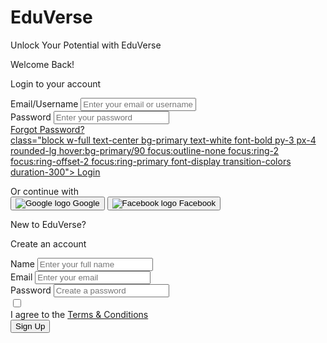 
<!---<!DOCTYPE html>----->
<html class="light" lang="en"><head>
<meta charset="utf-8"/>
<meta content="width=device-width, initial-scale=1.0" name="viewport"/>
<title>EduVerse - Login/Signup</title>
<script src="https://cdn.tailwindcss.com?plugins=forms,container-queries"></script>
<link href="https://fonts.googleapis.com/css2?family=Material+Symbols+Outlined" rel="stylesheet"/>
<link href="https://fonts.googleapis.com/css2?family=Lexend:wght@300;400;500;600;700&amp;display=swap" rel="stylesheet"/>
<script id="tailwind-config">
        tailwind.config = {
            darkMode: "class",
            theme: {
                extend: {
                    colors: {
                        "primary": "#137fec",
                        "background-light": "#f6f7f8",
                        "background-dark": "#101922",
                    },
                    fontFamily: {
                        "display": ["Lexend", "sans-serif"]
                    },
                    borderRadius: {
                        "DEFAULT": "0.25rem",
                        "lg": "0.5rem",
                        "xl": "0.75rem",
                        "full": "9999px"
                    },
                },
            },
        }
    </script>
<style>
        .material-symbols-outlined {
            font-variation-settings:
            'FILL' 0,
            'wght' 400,
            'GRAD' 0,
            'opsz' 24
        }
    </style>
</head>
<body class="bg-background-light dark:bg-background-dark font-display">
<div class="relative flex min-h-screen w-full flex-col items-center justify-center bg-background-light dark:bg-background-dark group/design-root overflow-x-hidden p-4 sm:p-6 lg:p-8">
<div class="layout-container flex h-full grow flex-col w-full max-w-4xl">
<div class="flex flex-col items-center justify-center w-full">
<div class="text-center mb-8">
<h1 class="text-primary dark:text-white tracking-light text-4xl font-bold leading-tight pb-2 pt-6 font-display">EduVerse</h1>
<p class="text-gray-600 dark:text-gray-300 text-base font-normal leading-normal font-display">Unlock Your Potential with EduVerse</p>
</div>
<div class="bg-white dark:bg-background-dark shadow-xl rounded-xl w-full p-6 sm:p-8 lg:p-10 border border-gray-200 dark:border-gray-700">
<div class="flex flex-col md:flex-row gap-8">
<!-- Login Section -->
<div class="w-full md:w-1/2 md:pr-8 md:border-r md:border-gray-200 dark:md:border-gray-700">
<div class="flex flex-col">
<div class="flex flex-wrap justify-between gap-3 p-4">
<div class="flex flex-col gap-1">
<p class="text-gray-800 dark:text-white tracking-light text-2xl font-bold leading-tight font-display">Welcome Back!</p>
<p class="text-gray-500 dark:text-gray-400 text-sm font-normal leading-normal font-display">Login to your account</p>
</div>
</div>
<form class="space-y-6 px-4">
<div class="flex flex-col">
<label class="text-gray-800 dark:text-gray-200 text-base font-medium leading-normal pb-2 font-display" for="login-email">Email/Username</label>
<input class="form-input flex w-full min-w-0 flex-1 resize-none overflow-hidden rounded-lg text-gray-800 dark:text-white focus:outline-0 focus:ring-2 focus:ring-primary/50 border border-gray-300 dark:border-gray-600 bg-white dark:bg-gray-800 focus:border-primary h-12 placeholder:text-gray-400 dark:placeholder-gray-500 px-4 text-base font-normal leading-normal font-display" id="login-email" placeholder="Enter your email or username" type="text"/>
</div>
<div class="flex flex-col">
<label class="text-gray-800 dark:text-gray-200 text-base font-medium leading-normal pb-2 font-display" for="login-password">Password</label>
<input class="form-input flex w-full min-w-0 flex-1 resize-none overflow-hidden rounded-lg text-gray-800 dark:text-white focus:outline-0 focus:ring-2 focus:ring-primary/50 border border-gray-300 dark:border-gray-600 bg-white dark:bg-gray-800 focus:border-primary h-12 placeholder:text-gray-400 dark:placeholder-gray-500 px-4 text-base font-normal leading-normal font-display" id="login-password" placeholder="Enter your password" type="password"/>
</div>
<div class="flex items-center justify-between">
<a class="text-sm font-medium text-primary hover:underline dark:text-primary/90 font-display" href="#">Forgot Password?</a>
</div>

<a href="student_homepage_with_to-do/index.html">
   class="block w-full text-center bg-primary text-white font-bold py-3 px-4 rounded-lg hover:bg-primary/90 focus:outline-none focus:ring-2 focus:ring-offset-2 focus:ring-primary font-display transition-colors duration-300">
   Login
</a>
</form>
<div class="flex items-center my-6 px-4">
<div class="flex-grow border-t border-gray-300 dark:border-gray-600"></div>
<span class="flex-shrink mx-4 text-gray-500 dark:text-gray-400 font-display text-sm">Or continue with</span>
<div class="flex-grow border-t border-gray-300 dark:border-gray-600"></div>
</div>
<div class="grid grid-cols-1 sm:grid-cols-2 gap-4 px-4">
<button class="flex items-center justify-center gap-2 w-full bg-white dark:bg-gray-800 text-gray-700 dark:text-gray-200 font-semibold py-2 px-4 border border-gray-300 dark:border-gray-600 rounded-lg hover:bg-gray-100 dark:hover:bg-gray-700 transition-colors duration-300">
<img alt="Google logo" class="h-5 w-5" src="https://lh3.googleusercontent.com/aida-public/AB6AXuAyRoX03Ip6xBDjAUYCSSNR8Ws84AQyVTaO28LhBDDcHNLcycACpMIFPgJj_z0cBuBogOE_Dx_McBFoRzjqi4yE2ffIIg2zd0Hh8um2JL7a9FMdo6oeuQbk6B8bV0Z3Y-8W5Sle4xvs4lu97KdHYC6dCanq18ML_8vv63bnPrFxpJc2yPeAS3n2vJ2nR50yxR-6x9-7I1rtkFEwdLT_VLtGn956lmSBgWNY6F5b7ykAteh1mjr7GrKSBzhi1S3stDbh5MEhMT_CBMJ9"/>
                                        Google
                                    </button>
<button class="flex items-center justify-center gap-2 w-full bg-white dark:bg-gray-800 text-gray-700 dark:text-gray-200 font-semibold py-2 px-4 border border-gray-300 dark:border-gray-600 rounded-lg hover:bg-gray-100 dark:hover:bg-gray-700 transition-colors duration-300">
<img alt="Facebook logo" class="h-5 w-5" src="https://lh3.googleusercontent.com/aida-public/AB6AXuAaXqd8bbZ_qvFIbKeYBuhp0mB4twDrx9kQQX7xaxDOKaougQT_giEHnXe7wG0UAGIpLDNcZbaqw9vo74kG2nXzNL0_75Bp9pPpihgqPH1F2X4hDZ0UQOERuHXCqKTLaPYC3OJp_R4lU_SVLmB_fJUHZL7jPD661w0pUi0zctvs_yrWc9tKTwxZt1syqhAFeyzPSLosBxLsoyuK5de_3kn36bCVSnVdmtM3jt6JWxRECMnEeSN6QN8amDIpNMuDNgCX2syXwmVklc5A"/>
                                        Facebook
                                    </button>
</div>
</div>
</div>
<!-- Signup Section -->
<div class="w-full md:w-1/2 md:pl-8">
<div class="flex flex-col">
<div class="flex flex-wrap justify-between gap-3 p-4">
<div class="flex flex-col gap-1">
<p class="text-gray-800 dark:text-white tracking-light text-2xl font-bold leading-tight font-display">New to EduVerse?</p>
<p class="text-gray-500 dark:text-gray-400 text-sm font-normal leading-normal font-display">Create an account</p>
</div>
</div>
<form class="space-y-6 px-4">
<div class="flex flex-col">
<label class="text-gray-800 dark:text-gray-200 text-base font-medium leading-normal pb-2 font-display" for="signup-name">Name</label>
<input class="form-input flex w-full min-w-0 flex-1 resize-none overflow-hidden rounded-lg text-gray-800 dark:text-white focus:outline-0 focus:ring-2 focus:ring-primary/50 border border-gray-300 dark:border-gray-600 bg-white dark:bg-gray-800 focus:border-primary h-12 placeholder:text-gray-400 dark:placeholder-gray-500 px-4 text-base font-normal leading-normal font-display" id="signup-name" placeholder="Enter your full name" type="text"/>
</div>
<div class="flex flex-col">
<label class="text-gray-800 dark:text-gray-200 text-base font-medium leading-normal pb-2 font-display" for="signup-email">Email</label>
<input class="form-input flex w-full min-w-0 flex-1 resize-none overflow-hidden rounded-lg text-gray-800 dark:text-white focus:outline-0 focus:ring-2 focus:ring-primary/50 border border-gray-300 dark:border-gray-600 bg-white dark:bg-gray-800 focus:border-primary h-12 placeholder:text-gray-400 dark:placeholder-gray-500 px-4 text-base font-normal leading-normal font-display" id="signup-email" placeholder="Enter your email" type="email"/>
</div>
<div class="flex flex-col">
<label class="text-gray-800 dark:text-gray-200 text-base font-medium leading-normal pb-2 font-display" for="signup-password">Password</label>
<input class="form-input flex w-full min-w-0 flex-1 resize-none overflow-hidden rounded-lg text-gray-800 dark:text-white focus:outline-0 focus:ring-2 focus:ring-primary/50 border border-gray-300 dark:border-gray-600 bg-white dark:bg-gray-800 focus:border-primary h-12 placeholder:text-gray-400 dark:placeholder-gray-500 px-4 text-base font-normal leading-normal font-display" id="signup-password" placeholder="Create a password" type="password"/>
</div>
<div class="flex items-start">
<div class="flex items-center h-5">
<input aria-describedby="terms-description" class="focus:ring-primary h-4 w-4 text-primary border-gray-300 rounded" id="terms" name="terms" type="checkbox"/>
</div>
<div class="ml-3 text-sm">
<label class="font-medium text-gray-700 dark:text-gray-300 font-display" for="terms">I agree to the <a class="text-primary hover:underline" href="#">Terms &amp; Conditions</a></label>
</div>
</div>
<button class="w-full bg-[#F5A623] text-white font-bold py-3 px-4 rounded-lg hover:bg-[#F5A623]/90 focus:outline-none focus:ring-2 focus:ring-offset-2 focus:ring-[#F5A623] font-display transition-colors duration-300">Sign Up</button>
</form>
</div>
</div>
</div>
</div>
</div>
</div>
</div>
</body></html>
